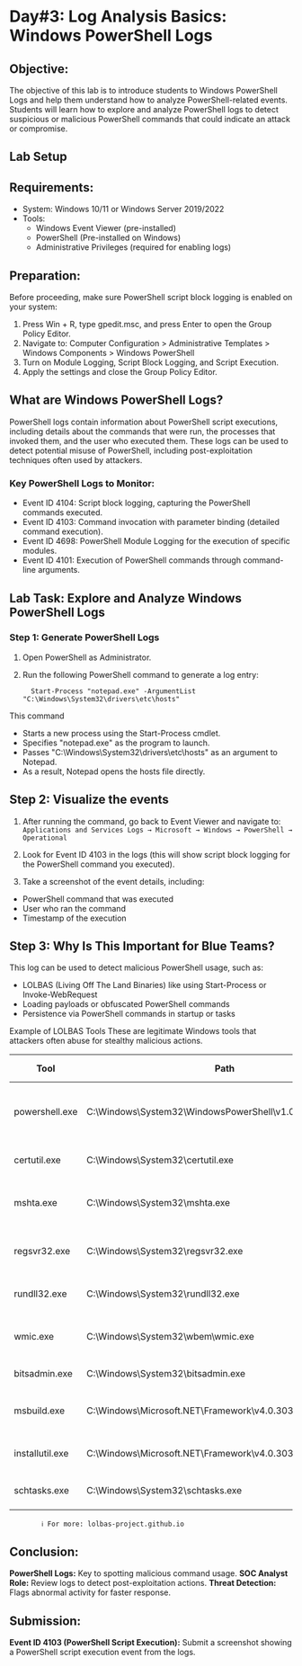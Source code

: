 # Day#3: Log Analysis Basics: Windows PowerShell Logs

## Objective: 
The objective of this lab is to introduce students to Windows PowerShell Logs and help them understand how to analyze PowerShell-related events. Students will learn how to explore and analyze PowerShell logs to detect suspicious or malicious PowerShell commands that could indicate an attack or compromise.

## Lab Setup
## Requirements:
- System: Windows 10/11 or Windows Server 2019/2022
- Tools:
  - Windows Event Viewer (pre-installed)
  - PowerShell (Pre-installed on Windows)
  - Administrative Privileges (required for enabling logs)

## Preparation:
Before proceeding, make sure PowerShell script block logging is enabled on your system:

1. Press Win + R, type gpedit.msc, and press Enter to open the Group Policy Editor.
2. Navigate to: Computer Configuration > Administrative Templates > Windows Components > Windows PowerShell
3. Turn on Module Logging, Script Block Logging, and Script Execution.
4. Apply the settings and close the Group Policy Editor.

## What are Windows PowerShell Logs?
PowerShell logs contain information about PowerShell script executions, including details about the commands that were run, the processes that invoked them, and the user who executed them. These logs can be used to detect potential misuse of PowerShell, including post-exploitation techniques often used by attackers.

### Key PowerShell Logs to Monitor:
- Event ID 4104: Script block logging, capturing the PowerShell commands executed.
- Event ID 4103: Command invocation with parameter binding (detailed command execution).
- Event ID 4698: PowerShell Module Logging for the execution of specific modules.
- Event ID 4101: Execution of PowerShell commands through command-line arguments.

## Lab Task: Explore and Analyze Windows PowerShell Logs

### Step 1: Generate PowerShell Logs
1. Open PowerShell as Administrator.
2. Run the following PowerShell command to generate a log entry:

         Start-Process "notepad.exe" -ArgumentList "C:\Windows\System32\drivers\etc\hosts"
This command

- Starts a new process using the Start-Process cmdlet.
- Specifies "notepad.exe" as the program to launch.
- Passes "C:\Windows\System32\drivers\etc\hosts" as an argument to Notepad.
- As a result, Notepad opens the hosts file directly.

## Step 2: Visualize the events
1. After running the command, go back to Event Viewer and navigate to:
   `Applications and Services Logs → Microsoft → Windows → PowerShell → Operational`

2. Look for Event ID 4103 in the logs (this will show script block logging for the PowerShell command you executed).
3. Take a screenshot of the event details, including:

- PowerShell command that was executed
- User who ran the command
- Timestamp of the execution

## Step 3: Why Is This Important for Blue Teams?
This log can be used to detect malicious PowerShell usage, such as:

- LOLBAS (Living Off The Land Binaries) like using Start-Process or Invoke-WebRequest
- Loading payloads or obfuscated PowerShell commands
- Persistence via PowerShell commands in startup or tasks

Example of LOLBAS Tools These are legitimate Windows tools that attackers often abuse for stealthy malicious actions.

| Tool | Path | Abuse Technique |
| --- | --- | --- |
|powershell.exe	|C:\Windows\System32\WindowsPowerShell\v1.0\powershell.exe	|Execute payloads, download malware, bypass AV|
|certutil.exe	|C:\Windows\System32\certutil.exe	|Download files using: certutil -urlcache -f|
|mshta.exe	|C:\Windows\System32\mshta.exe	|Execute malicious HTML apps or remote scripts|
|regsvr32.exe	|C:\Windows\System32\regsvr32.exe	|Load and execute remote/local DLLs|
|rundll32.exe	|C:\Windows\System32\rundll32.exe	|Execute DLLs or scripts to evade detection|
|wmic.exe	|C:\Windows\System32\wbem\wmic.exe	|Execute commands, gather system info|
|bitsadmin.exe	|C:\Windows\System32\bitsadmin.exe	|Download/upload files silently|
|msbuild.exe	|C:\Windows\Microsoft.NET\Framework\v4.0.30319\msbuild.exe	|Execute malicious C# code in project files|
|installutil.exe	|C:\Windows\Microsoft.NET\Framework\v4.0.30319\installutil.exe	|Run code during .NET assembly install|
|schtasks.exe	|C:\Windows\System32\schtasks.exe	|Create scheduled tasks for persistence|
            ℹ️ For more: lolbas-project.github.io

## Conclusion:
**PowerShell Logs:** Key to spotting malicious command usage.
**SOC Analyst Role:** Review logs to detect post-exploitation actions.
**Threat Detection:** Flags abnormal activity for faster response.
## Submission:
**Event ID 4103 (PowerShell Script Execution):** Submit a screenshot showing a PowerShell script execution event from the logs.
